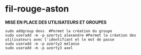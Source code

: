 # fil-rouge-aston

**MISE EN PLACE DES UTILISATEURS ET GROUPES**
```shell
sudo addgroup devs  #Permet la création du groupe
sudo useradd -m -p azerty1 alexandre #Permet la création des utilisateurs avec l'identifiant et le mot de passe
sudo useradd -m -p azerty2 melanie
sudo useradd -m -p azerty3 axel
```
